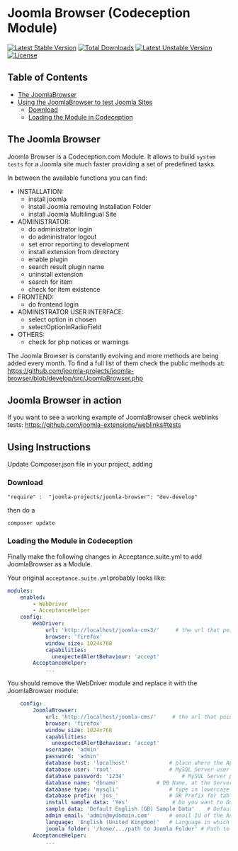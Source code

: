 # Joomla Browser (Codeception Module)
[![Latest Stable Version](https://poser.pugx.org/joomla-projects/joomla-browser/v/stable)](https://packagist.org/packages/joomla-projects/joomla-browser) [![Total Downloads](https://poser.pugx.org/joomla-projects/joomla-browser/downloads)](https://packagist.org/packages/joomla-projects/joomla-browser) [![Latest Unstable Version](https://poser.pugx.org/joomla-projects/joomla-browser/v/unstable)](https://packagist.org/packages/joomla-projects/joomla-browser) [![License](https://poser.pugx.org/joomla-projects/joomla-browser/license)](https://packagist.org/packages/joomla-projects/joomla-browser)

## Table of Contents

* [The JoomlaBrowser](#the-joomla-browser)
* [Using the JoomlaBrowser to test Joomla Sites](#using-instructions)
  * [Download](#download)
  * [Loading the Module in Codeception](loading-the-module-in-codeception)

## The Joomla Browser
Joomla Browser is a Codeception.com Module. It allows to build `system tests` for a Joomla site much faster providing a set of predefined tasks. 

In between the available functions you can find:

* INSTALLATION:
  * install joomla
  * install Joomla removing Installation Folder
  * install Joomla Multilingual Site
* ADMINISTRATOR:
  * do administrator login
  * do administrator logout
  * set error reporting to development
  * install extension from directory
  * enable plugin
  * search result plugin name
  * uninstall extension
  * search for item
  * check for item existence
* FRONTEND:
  * do frontend login
* ADMINISTRATOR USER INTERFACE:
  * select option in chosen
  * selectOptionInRadioField
* OTHERS:
  * check for php notices or warnings


The Joomla Browser is constantly evolving and more methods are being added every month. 
To find a full list of them check the public methods at: https://github.com/joomla-projects/joomla-browser/blob/develop/src/JoomlaBrowser.php


## Joomla Browser in action
If you want to see a working example of JoomlaBrowser check weblinks tests: https://github.com/joomla-extensions/weblinks#tests

## Using Instructions
Update Composer.json file in your project, adding 

### Download

```
"require" :  "joomla-projects/joomla-browser": "dev-develop"
```
then do a
```
composer update 
```

### Loading the Module in Codeception

Finally make the following changes in Acceptance.suite.yml to add JoomlaBrowser as a Module. 

Your original `acceptance.suite.yml`probably looks like:

```yaml
modules:
    enabled:
        - WebDriver
        - AcceptanceHelper
    config:
        WebDriver:
            url: 'http://localhost/joomla-cms3/'     # the url that points to the joomla cms
            browser: 'firefox'
            window_size: 1024x768
            capabilities:
              unexpectedAlertBehaviour: 'accept'
        AcceptanceHelper:
            ...
```

You should remove the WebDriver module and replace it with the JoomlaBrowser module:

```yaml
    config:
        JoomlaBrowser:
            url: 'http://localhost/joomla-cms/'     # the url that points to the joomla installation at /tests/system/joomla-cms
            browser: 'firefox'
            window_size: 1024x768
            capabilities:
              unexpectedAlertBehaviour: 'accept'
            username: 'admin'
            password: 'admin'
            database host: 'localhost'             # place where the Application is Hosted #server Address
            database user: 'root'                  # MySQL Server user ID, usually root
            database password: '1234'                  # MySQL Server password, usually empty or root
            database name: 'dbname'            # DB Name, at the Server
            database type: 'mysqli'                # type in lowercase one of the options: MySQL\MySQLi\PDO
            database prefix: 'jos_'                # DB Prefix for tables
            install sample data: 'Yes'              # Do you want to Download the Sample Data Along with Joomla Installation, then keep it Yes
            sample data: 'Default English (GB) Sample Data'    # Default Sample Data
            admin email: 'admin@mydomain.com'      # email Id of the Admin
            language: 'English (United Kingdom)'   # Language in which you want the Application to be Installed
            joomla folder: '/home/.../path to Joomla Folder' # Path to Joomla installation where we execute the tests
        AcceptanceHelper:
            ...
```
